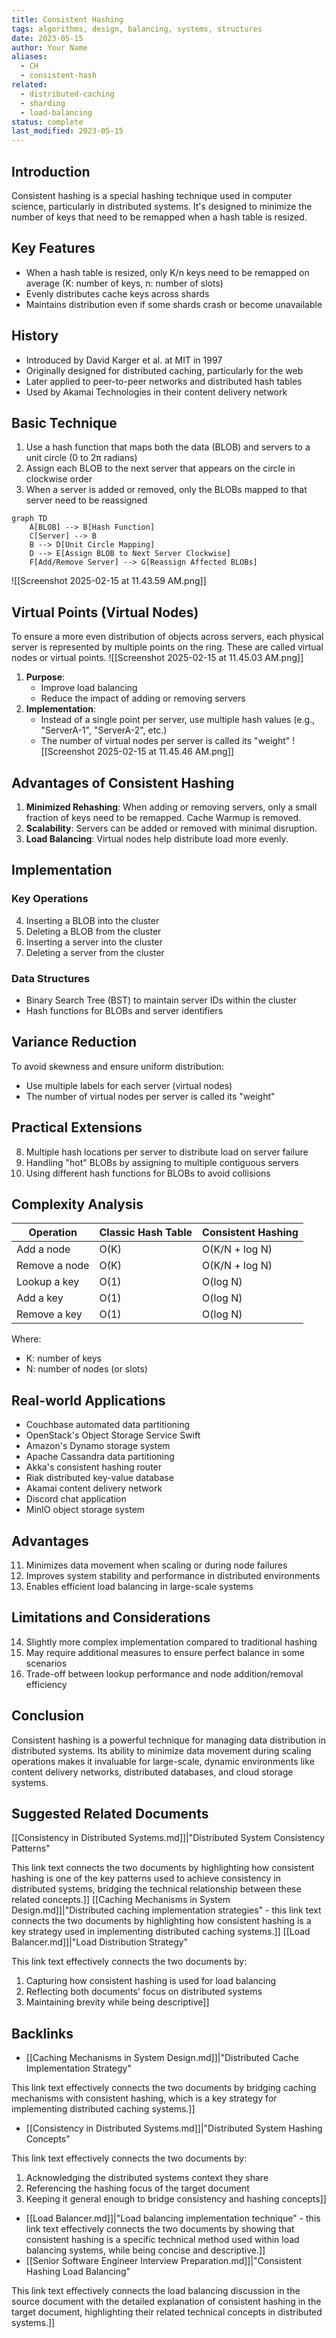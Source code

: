 ```yaml
---
title: Consistent Hashing
tags: algorithms, design, balancing, systems, structures
date: 2023-05-15
author: Your Name
aliases:
  - CH
  - consistent-hash
related:
  - distributed-caching
  - sharding
  - load-balancing
status: complete
last_modified: 2023-05-15
---
```

## Introduction

Consistent hashing is a special hashing technique used in computer science, particularly in distributed systems. It's designed to minimize the number of keys that need to be remapped when a hash table is resized.

## Key Features

- When a hash table is resized, only K/n keys need to be remapped on average (K: number of keys, n: number of slots)
- Evenly distributes cache keys across shards
- Maintains distribution even if some shards crash or become unavailable

## History

- Introduced by David Karger et al. at MIT in 1997
- Originally designed for distributed caching, particularly for the web
- Later applied to peer-to-peer networks and distributed hash tables
- Used by Akamai Technologies in their content delivery network

## Basic Technique

1. Use a hash function that maps both the data (BLOB) and servers to a unit circle (0 to 2π radians)
2. Assign each BLOB to the next server that appears on the circle in clockwise order
3. When a server is added or removed, only the BLOBs mapped to that server need to be reassigned
```mermaid
graph TD
    A[BLOB] --> B[Hash Function]
    C[Server] --> B
    B --> D[Unit Circle Mapping]
    D --> E[Assign BLOB to Next Server Clockwise]
    F[Add/Remove Server] --> G[Reassign Affected BLOBs]
```
![[Screenshot 2025-02-15 at 11.43.59 AM.png]] 
## Virtual Points (Virtual Nodes)

To ensure a more even distribution of objects across servers, each physical server is represented by multiple points on the ring. These are called virtual nodes or virtual points.
![[Screenshot 2025-02-15 at 11.45.03 AM.png]]
1. **Purpose**: 
   - Improve load balancing
   - Reduce the impact of adding or removing servers
2. **Implementation**: 
   - Instead of a single point per server, use multiple hash values (e.g., "ServerA-1", "ServerA-2", etc.)
   - The number of virtual nodes per server is called its "weight"
![[Screenshot 2025-02-15 at 11.45.46 AM.png]]
## Advantages of Consistent Hashing
1. **Minimized Rehashing**: When adding or removing servers, only a small fraction of keys need to be remapped. Cache Warmup is removed.
2. **Scalability**: Servers can be added or removed with minimal disruption.
3. **Load Balancing**: Virtual nodes help distribute load more evenly.
## Implementation

### Key Operations

4. Inserting a BLOB into the cluster
5. Deleting a BLOB from the cluster
6. Inserting a server into the cluster
7. Deleting a server from the cluster

### Data Structures

- Binary Search Tree (BST) to maintain server IDs within the cluster
- Hash functions for BLOBs and server identifiers

## Variance Reduction

To avoid skewness and ensure uniform distribution:
- Use multiple labels for each server (virtual nodes)
- The number of virtual nodes per server is called its "weight"

## Practical Extensions

8. Multiple hash locations per server to distribute load on server failure
9. Handling "hot" BLOBs by assigning to multiple contiguous servers
10. Using different hash functions for BLOBs to avoid collisions

## Complexity Analysis

| Operation       | Classic Hash Table | Consistent Hashing      |
|-----------------|---------------------|--------------------------|
| Add a node      | O(K)                | O(K/N + log N)           |
| Remove a node   | O(K)                | O(K/N + log N)           |
| Lookup a key    | O(1)                | O(log N)                 |
| Add a key       | O(1)                | O(log N)                 |
| Remove a key    | O(1)                | O(log N)                 |

Where:
- K: number of keys
- N: number of nodes (or slots)

## Real-world Applications

- Couchbase automated data partitioning
- OpenStack's Object Storage Service Swift
- Amazon's Dynamo storage system
- Apache Cassandra data partitioning
- Akka's consistent hashing router
- Riak distributed key-value database
- Akamai content delivery network
- Discord chat application
- MinIO object storage system

## Advantages

11. Minimizes data movement when scaling or during node failures
12. Improves system stability and performance in distributed environments
13. Enables efficient load balancing in large-scale systems

## Limitations and Considerations

14. Slightly more complex implementation compared to traditional hashing
15. May require additional measures to ensure perfect balance in some scenarios
16. Trade-off between lookup performance and node addition/removal efficiency

## Conclusion

Consistent hashing is a powerful technique for managing data distribution in distributed systems. Its ability to minimize data movement during scaling operations makes it invaluable for large-scale, dynamic environments like content delivery networks, distributed databases, and cloud storage systems.


## Suggested Related Documents
[[Consistency in Distributed Systems.md]]\|"Distributed System Consistency Patterns"

This link text connects the two documents by highlighting how consistent hashing is one of the key patterns used to achieve consistency in distributed systems, bridging the technical relationship between these related concepts.]]
[[Caching Mechanisms in System Design.md]]\|"Distributed caching implementation strategies" - this link text connects the two documents by highlighting how consistent hashing is a key strategy used in implementing distributed caching systems.]]
[[Load Balancer.md]]\|"Load Distribution Strategy"

This link text effectively connects the two documents by:
1. Capturing how consistent hashing is used for load balancing
2. Reflecting both documents' focus on distributed systems
3. Maintaining brevity while being descriptive]]

## Backlinks
- [[Caching Mechanisms in System Design.md]]\|"Distributed Cache Implementation Strategy"

This link text effectively connects the two documents by bridging caching mechanisms with consistent hashing, which is a key strategy for implementing distributed caching systems.]]
- [[Consistency in Distributed Systems.md]]\|"Distributed System Hashing Concepts"

This link text effectively connects the two documents by:
1. Acknowledging the distributed systems context they share
2. Referencing the hashing focus of the target document
3. Keeping it general enough to bridge consistency and hashing concepts]]
- [[Load Balancer.md]]\|"Load balancing implementation technique" - this link text effectively connects the two documents by showing that consistent hashing is a specific technical method used within load balancing systems, while being concise and descriptive.]]
- [[Senior Software Engineer Interview Preparation.md]]\|"Consistent Hashing Load Balancing"

This link text effectively connects the load balancing discussion in the source document with the detailed explanation of consistent hashing in the target document, highlighting their related technical concepts in distributed systems.]]
